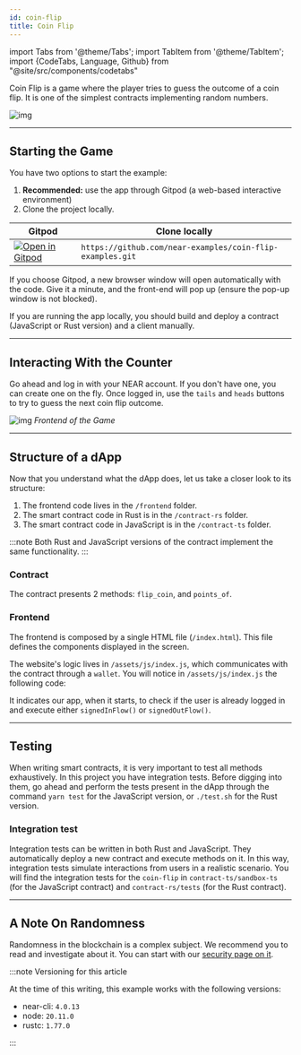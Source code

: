 ```yaml
---
id: coin-flip
title: Coin Flip
---
```

import Tabs from '@theme/Tabs';
import TabItem from '@theme/TabItem';
import {CodeTabs, Language, Github} from "@site/src/components/codetabs"

Coin Flip is a game where the player tries to guess the outcome of a coin flip. It is one of the simplest contracts implementing random numbers.

![img](/docs/assets/examples/coin-flip.png)

---

## Starting the Game
You have two options to start the example:
1. **Recommended:** use the app through Gitpod (a web-based interactive environment)
2. Clone the project locally.

| Gitpod                                                                                                                                                            | Clone locally                                          |
| ----------------------------------------------------------------------------------------------------------------------------------------------------------------- | -----------------------------------------------------  |
| <a href="https://gitpod.io/#https://github.com/near-examples/coin-flip-examples.git"><img src="https://gitpod.io/button/open-in-gitpod.svg" alt="Open in Gitpod" /></a> | `https://github.com/near-examples/coin-flip-examples.git` |


If you choose Gitpod, a new browser window will open automatically with the code. Give it a minute, and the front-end will pop up (ensure the pop-up window is not blocked).

If you are running the app locally, you should build and deploy a contract (JavaScript or Rust version) and a client manually.

---

## Interacting With the Counter
Go ahead and log in with your NEAR account. If you don't have one, you can create one on the fly. Once logged in, use the `tails` and `heads` buttons to try to guess the next coin flip outcome.

![img](/docs/assets/examples/coin-flip.png)
*Frontend of the Game*

---

## Structure of a dApp

Now that you understand what the dApp does, let us take a closer look to its structure:

1. The frontend code lives in the `/frontend` folder.
2. The smart contract code in Rust is in the `/contract-rs` folder.
3. The smart contract code in JavaScript is in the `/contract-ts` folder.

:::note
Both Rust and JavaScript versions of the contract implement the same functionality.
:::

### Contract
The contract presents 2 methods: `flip_coin`, and `points_of`.

<CodeTabs>
  <Language value="🌐 JavaScript" language="ts">
    <Github fname="contract.ts" 
            url="https://github.com/near-examples/coin-flip-examples/blob/main/contract-ts/src/contract.ts"
            start="23" end="56" />
  </Language>
  <Language value="🦀 Rust" language="rust">
    <Github fname="lib.rs" 
            url="https://github.com/near-examples/coin-flip-examples/blob/main/contract-rs/src/lib.rs"
            start="46" end="70" />
  </Language>
</CodeTabs>

### Frontend
The frontend is composed by a single HTML file (`/index.html`). This file defines the components displayed in the screen.

The website's logic lives in `/assets/js/index.js`, which communicates with the contract through a `wallet`. You will notice in `/assets/js/index.js` the following code:

<CodeTabs>
  <Language value="🌐 JavaScript" language="ts">
    <Github fname="index.js"
            url="https://github.com/near-examples/coin-flip-workshop-js/blob/main/frontend/index.js"
            start="10" end="19" />            
  </Language>
</CodeTabs>

It indicates our app, when it starts, to check if the user is already logged in and execute either `signedInFlow()` or `signedOutFlow()`.

---

## Testing

When writing smart contracts, it is very important to test all methods exhaustively. In this
project you have integration tests. Before digging into them, go ahead and perform the tests present in the dApp through the command `yarn test` for the JavaScript version, or `./test.sh` for the Rust version.

### Integration test

Integration tests can be written in both Rust and JavaScript. They automatically deploy a new
contract and execute methods on it. In this way, integration tests simulate interactions
from users in a realistic scenario. You will find the integration tests for the `coin-flip`
in `contract-ts/sandbox-ts` (for the JavaScript contract) and `contract-rs/tests` (for the Rust contract).

<CodeTabs>
  <Language value="🌐 JavaScript" language="ts">
    <Github fname="main.test.js"
            url="https://github.com/near-examples/coin-flip-examples/blob/main/contract-ts/sandbox-ts/main.ava.ts"
            start="30" end="53" />
  </Language>
  <Language value="🦀 Rust" language="rust">
    <Github fname="lib.rs" 
            url="https://github.com/near-examples/coin-flip-examples/blob/main/contract-rs/tests/tests.rs"
            start="25" end="82" />
  </Language>
</CodeTabs>

---

## A Note On Randomness

Randomness in the blockchain is a complex subject. We recommend you to read and investigate about it.
You can start with our [security page on it](../../2.develop/contracts/security/random.md).

:::note Versioning for this article

At the time of this writing, this example works with the following versions:

- near-cli: `4.0.13`
- node: `20.11.0`
- rustc: `1.77.0`

:::
